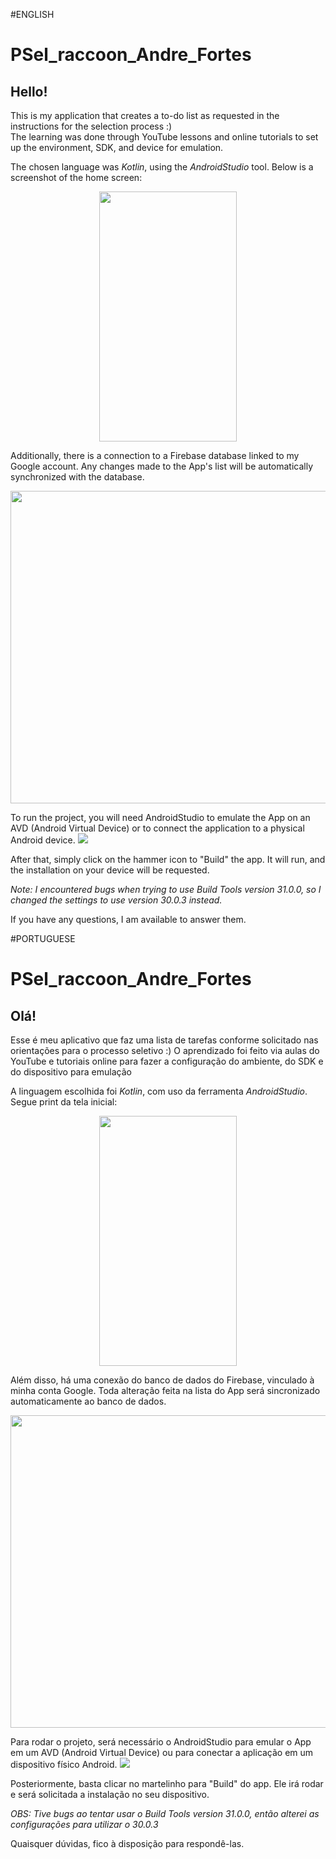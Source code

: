 #ENGLISH
# PSel_raccoon_Andre_Fortes

## Hello!

This is my application that creates a to-do list as requested in the instructions for the selection process :)  
The learning was done through YouTube lessons and online tutorials to set up the environment, SDK, and device for emulation.

The chosen language was _Kotlin_, using the _AndroidStudio_ tool. Below is a screenshot of the home screen:
<p align="center">
<img src="https://i.imgur.com/MfXj4xp.jpg" width="220" height="400">
  </p>

Additionally, there is a connection to a Firebase database linked to my Google account. Any changes made to the App's list will be automatically synchronized with the database.

<center><img src="https://i.imgur.com/tLW91hG.png" width="1200" height="500">  </center>

To run the project, you will need AndroidStudio to emulate the App on an AVD (Android Virtual Device) or to connect the application to a physical Android device.
![](https://i.imgur.com/6UzM8pr.png)

After that, simply click on the hammer icon to "Build" the app. It will run, and the installation on your device will be requested.

*Note: I encountered bugs when trying to use Build Tools version 31.0.0, so I changed the settings to use version 30.0.3 instead.*

If you have any questions, I am available to answer them.

#PORTUGUESE 
# PSel_raccoon_Andre_Fortes

## Olá! 

Esse é meu aplicativo que faz uma lista de tarefas conforme solicitado nas orientações para o processo seletivo :) 
O aprendizado foi feito via aulas do YouTube e tutoriais online para fazer a configuração do ambiente, do SDK e do dispositivo para emulação

A linguagem escolhida foi _Kotlin_, com uso da ferramenta _AndroidStudio_. Segue print da tela inicial:
<p align="center">
<img src="https://i.imgur.com/MfXj4xp.jpg" width="220" height="400">
  </p>


Além disso, há uma conexão do banco de dados do Firebase, vinculado à minha conta Google. Toda alteração feita na lista do App será sincronizado automaticamente ao banco de dados. 



<center><img src="https://i.imgur.com/tLW91hG.png" width="1200" height="500">  </center>

Para rodar o projeto, será necessário o AndroidStudio para emular o App em um AVD (Android Virtual Device) ou para conectar a aplicação em um dispositivo físico Android.
![](https://i.imgur.com/6UzM8pr.png)

Posteriormente, basta clicar no martelinho para "Build" do app. Ele irá rodar e será solicitada a instalação no seu dispositivo.

*OBS: Tive bugs ao tentar usar o Build Tools version 31.0.0, então alterei as configurações para utilizar o 30.0.3*

Quaisquer dúvidas, fico à disposição para respondê-las.

